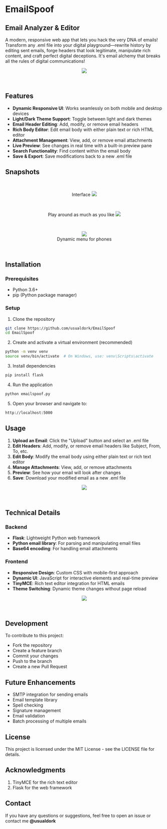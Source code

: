 # EmailSpoof
## Email Analyzer & Editor

A modern, responsive web app that lets you hack the very DNA of emails! Transform any .eml file into your digital playground—rewrite history by editing sent emails, forge headers that look legitimate, manipulate rich content, and craft perfect digital deceptions. It's email alchemy that breaks all the rules of digital communications! <br>

<p align="center">
  <img src="https://github.com/user-attachments/assets/3c272e0b-60da-4410-9c8a-62b727832234">
</p> <br>


## Features

- **Dynamic Responsive UI**: Works seamlessly on both mobile and desktop devices
- **Light/Dark Theme Support**: Toggle between light and dark themes
- **Email Header Editing**: Add, modify, or remove email headers
- **Rich Body Editor**: Edit email body with either plain text or rich HTML editor
- **Attachment Management**: View, add, or remove email attachments
- **Live Preview**: See changes in real time with a built-in preview pane
- **Search Functionality**: Find content within the email body
- **Save & Export**: Save modifications back to a new .eml file

## Snapshots
<br>
<p align="center">
    Interface
  <img src="https://github.com/user-attachments/assets/2d1eb56f-b1f1-4ca7-b616-46ee8894a52a">
  <br>
</p>
<br>
<p align="center">
    Play around as much as you like
  <img src="https://github.com/user-attachments/assets/49b366c6-cfd5-4c4d-b6bb-979ed2286822">
  <br>
</p>
<br>
<p align="center">
  <img src="https://github.com/user-attachments/assets/3d8d76c7-7f3a-4821-bfb6-8579fd9bd153">
  <br>
  Dynamic menu for phones
</p>
<br>


## Installation

### Prerequisites

- Python 3.6+
- pip (Python package manager)

### Setup

1. Clone the repository
```bash
git clone https://github.com/usualdork/EmailSpoof
cd EmailSpoof
```
2. Create and activate a virtual environment (recommended)
```bash
python -m venv venv
source venv/bin/activate  # On Windows, use: venv\Scripts\activate
```
3. Install dependencies
```bash
pip install flask
```
4. Run the application
```bash
python emailspoof.py
```
5. Open your browser and navigate to:
```bash
http://localhost:5000
```

## Usage
1. **Upload an Email**: Click the "Upload" button and select an .eml file
2. **Edit Headers**: Add, modify, or remove email headers like Subject, From, To, etc.
3. **Edit Body**: Modify the email body using either plain text or rich text editor
4. **Manage Attachments**: View, add, or remove attachments
5. **Preview**: See how your email will look after changes
6. **Save**: Download your modified email as a new .eml file

<p align="center">
  <img src="https://github.com/user-attachments/assets/f6e2ae9e-51f0-4fe3-b977-7f61e0ea1320">
</p> <br>

## Technical Details

### Backend
- **Flask**: Lightweight Python web framework
- **Python email library**: For parsing and manipulating email files
- **Base64 encoding**: For handling email attachments

### Frontend
- **Responsive Design**: Custom CSS with mobile-first approach
- **Dynamic UI**: JavaScript for interactive elements and real-time preview
- **TinyMCE**: Rich text editor integration for HTML emails
- **Theme Switching**: Dynamic theme changes without page reload
<p align="center">
  <img src="https://github.com/user-attachments/assets/26150aea-c6cc-414f-a618-65701524bb7a">
</p> <br>

## Development
To contribute to this project:
  - Fork the repository
  - Create a feature branch
  - Commit your changes
  - Push to the branch
  - Create a new Pull Request

## Future Enhancements
- SMTP integration for sending emails
- Email template library
- Spell checking
- Signature management
- Email validation
- Batch processing of multiple emails

## License
This project is licensed under the MIT License - see the LICENSE file for details.

## Acknowledgments
1. TinyMCE for the rich text editor
2. Flask for the web framework

## Contact
If you have any questions or suggestions, feel free to open an issue or contact me **@usualdork**
